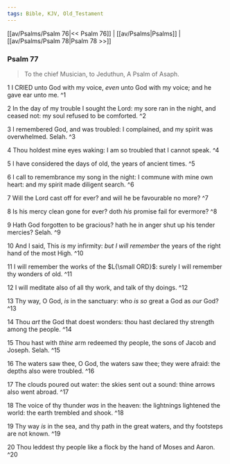 ```yaml
---
tags: Bible, KJV, Old_Testament
---
```


[[av/Psalms/Psalm 76|<< Psalm 76]] | [[av/Psalms|Psalms]] | [[av/Psalms/Psalm 78|Psalm 78 >>]]

### Psalm 77

> To the chief Musician, to Jeduthun, A Psalm of Asaph.

1 I CRIED unto God with my voice, _even_ unto God with my voice; and he gave ear unto me. ^1

2 In the day of my trouble I sought the Lord: my sore ran in the night, and ceased not: my soul refused to be comforted. ^2

3 I remembered God, and was troubled: I complained, and my spirit was overwhelmed. Selah. ^3

4 Thou holdest mine eyes waking: I am so troubled that I cannot speak. ^4

5 I have considered the days of old, the years of ancient times. ^5

6 I call to remembrance my song in the night: I commune with mine own heart: and my spirit made diligent search. ^6

7 Will the Lord cast off for ever? and will he be favourable no more? ^7

8 Is his mercy clean gone for ever? doth _his_ promise fail for evermore? ^8

9 Hath God forgotten to be gracious? hath he in anger shut up his tender mercies? Selah. ^9

10 And I said, This _is_ my infirmity: _but_ _I_ _will_ _remember_ the years of the right hand of the most High. ^10

11 I will remember the works of the $L{\small ORD}$: surely I will remember thy wonders of old. ^11

12 I will meditate also of all thy work, and talk of thy doings. ^12

13 Thy way, O God, _is_ in the sanctuary: who _is_ _so_ great a God as _our_ God? ^13

14 Thou _art_ the God that doest wonders: thou hast declared thy strength among the people. ^14

15 Thou hast with _thine_ arm redeemed thy people, the sons of Jacob and Joseph. Selah. ^15

16 The waters saw thee, O God, the waters saw thee; they were afraid: the depths also were troubled. ^16

17 The clouds poured out water: the skies sent out a sound: thine arrows also went abroad. ^17

18 The voice of thy thunder _was_ in the heaven: the lightnings lightened the world: the earth trembled and shook. ^18

19 Thy way _is_ in the sea, and thy path in the great waters, and thy footsteps are not known. ^19

20 Thou leddest thy people like a flock by the hand of Moses and Aaron. ^20
